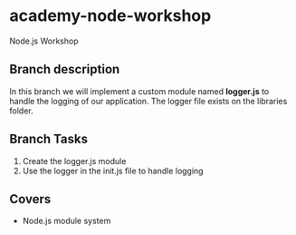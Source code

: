 # academy-node-workshop

Node.js Workshop

## Branch description

In this branch we will implement a custom module named **logger.js** to handle the logging
of our application. The logger file exists on the libraries folder.

## Branch Tasks

1. Create the logger.js module
2. Use the logger in the init.js file to handle logging

## Covers

- Node.js module system
